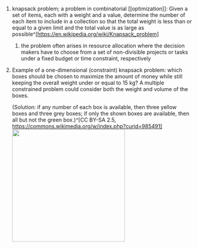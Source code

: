 1. knapsack problem; a problem in combinatorial [[optimization]]: Given a set of items, each with a weight and a value, determine the number of each item to include in a collection so that the total weight is less than or equal to a given limit and the total value is as large as possible^[https://en.wikipedia.org/wiki/Knapsack_problem]
	1. the problem often arises in resource allocation where the decision makers have to choose from a set of non-divisible projects or tasks under a fixed budget or time constraint, respectively
2. Example of a one-dimensional (constraint) knapsack problem: which boxes should be chosen to maximize the amount of money while still keeping the overall weight under or equal to 15 kg? A multiple constrained problem could consider both the weight and volume of the boxes.

	(Solution: if any number of each box is available, then three yellow boxes and three grey boxes; if only the shown boxes are available, then all but not the green box.)^[CC BY-SA 2.5, https://commons.wikimedia.org/w/index.php?curid=985491]	
	<img src="https://upload.wikimedia.org/wikipedia/commons/f/fd/Knapsack.svg" width="300" />